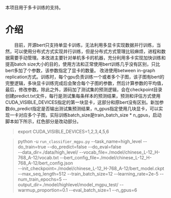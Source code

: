 本项目用于多卡训练的支持。
# 介绍
　　目前，开源bert只支持单显卡训练，无法利用多显卡实现数据并行训练，当然，可以使用分布式方式实现并行训练，但是分布式方式管理比较麻烦，进程和数据需要手动管理。本改进主要针对单机多卡的机器，充分利用多卡实现加快训练和提高batch size大小的目的，使用方法和正常使用bert训练几乎没有区别，只比bert多加了个参数，该参数指定了显卡的数量。
    改进使用between in-graph replication方式。训练时，每个gpu负责训练一个或者多个子图，该子图有bert的完整逻辑，多块显卡训练完成后会聚合每个子图的参数，然后计算参数的平均值，最后，修改参数。除此之外，源码加了测试集的预测逻辑，会在checkpoint目录创建predict.txt文件，每行是测试集每条样本的预测结果，预测和评估方式使用CUDA_VISIBLE_DEVICES指定的第一块显卡，这部分和原bert没有区别。新加参数do_predict指定是否输出测试集预测结果，n_gpus指定使用几块显卡，可以实现一卡对应多个子图，实际训练batch_size是train_batch_size * n_gpus，启动脚本如下所示，红色部分是改动部分。


>export CUDA_VISIBLE_DEVICES=1,2,3,4,5,6

>python -u `run_classifier_mgpu.py` --task_name=high_level  --do_train=true --do_predict=false --do_eval=false  
>--data_dir=./data/high_level/   --vocab_file=./model/chinese_L-12_H-768_A-12/vocab.txt   --bert_config_file=./model/chinese_L-12_H-768_A-12/bert_config.json  
>--init_checkpoint=./model/chinese_L-12_H-768_A-12/bert_model.ckpt   --max_seq_length=512 --train_batch_size=12 
>--learning_rate=2e-5 --num_train_epochs=5 --output_dir=./model/highlevel/model_mgpu_test/ --warmup_proportion=0.1 
>--eval_batch_size=1 --n_gpus=6
